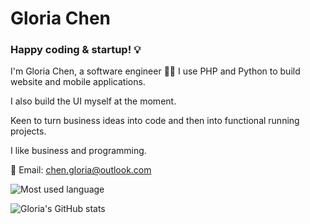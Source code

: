 # Gloria Chen


### Happy coding & startup! 💡

I'm Gloria Chen, a software engineer 👩‍💻 I use PHP and Python to build website and mobile applications.

I also build the UI myself at the moment.

Keen to turn business ideas into code and then into functional running projects.

I like business and programming.

:email: Email: chen.gloria@outlook.com

<div>

![Most used language](https://github-readme-stats.vercel.app/api/top-langs/?username=chen-gloria&layout=compact&theme=jolly)
  
![Gloria's GitHub stats](https://github-readme-stats.vercel.app/api/?username=chen-gloria&count_private=true&show_icons=true&theme=jolly)

</div>

